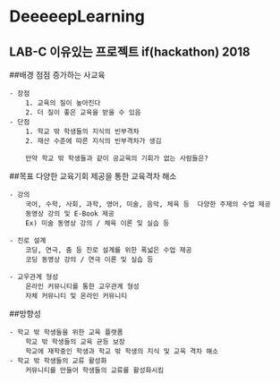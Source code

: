 DeeeeepLearning
=======
LAB-C 이유있는 프로젝트 if(hackathon) 2018
------

##배경 
점점 증가하는 사교육 

    - 장점 
        1. 교육의 질이 높아진다 
        2. 더 질이 좋은 교육을 받을 수 있음 
    - 단점 
        1. 학교 밖 학생들의 지식의 빈부격차 
        2. 재산 수준에 따른 지식의 빈부격차가 생김 
        
        만약 학교 밖 학생들과 같이 공교육의 기회가 없는 사람들은? 
##목표 
다양한 교육기회 제공을 통한 교육격차 해소 

    - 강의 
        국어, 수학, 사회, 과학, 영어, 미술, 음악, 체육 등  다양한 주제의 수업 제공 
        동영상 강의 및 E-Book 제공 
        Ex) 미술 동영상 강의 / 체육 이론 및 실습 등 
        
    - 진로 설계 
        코딩, 연극, 춤 등 진로 설계를 위한 폭넓은 수업 제공 
        코딩 동영상 강의 / 연극 이론 및 실습 등 
    
    - 교우관계 형성 
        온라인 커뮤니티를 통한 교우관계 형성 
        자체 커뮤니티 및 온라인 커뮤니티 
##방향성
 
    - 학교 밖 학생들을 위한 교육 플랫폼 
        학교 밖 학생들의 교육 균등 보장 
        학교에 재학중인 학생과 학교 밖 학생의 지식 및 교육 격차 해소
    - 학교 밖 학생들의 교류 활성화 
        커뮤니티를 만들어 학생들의 교류를 활성화시킴